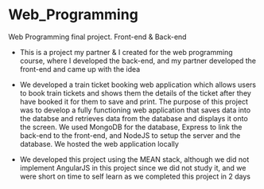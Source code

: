 # Web_Programming
Web Programming final project. Front-end &amp; Back-end  

- This is a project my partner & I created for the web programming course, where I developed the back-end, and my partner developed the front-end and came up with the idea  

- We developed a train ticket booking web application which allows users to book train tickets and shows them the details of the ticket after they have booked it for them to save and print. The purpose of this project was to develop a fully functioning web application that saves data into the databse and retrieves data from the database and displays it onto the screen. We used MongoDB for the database, Express to link the back-end to the front-end, and NodeJS to setup the server and the database. We hosted the web application locally  

- We developed this project using the MEAN stack, although we did not implement AngularJS in this project since we did not study it, and we were short on time to self learn as we completed this project in 2 days  

